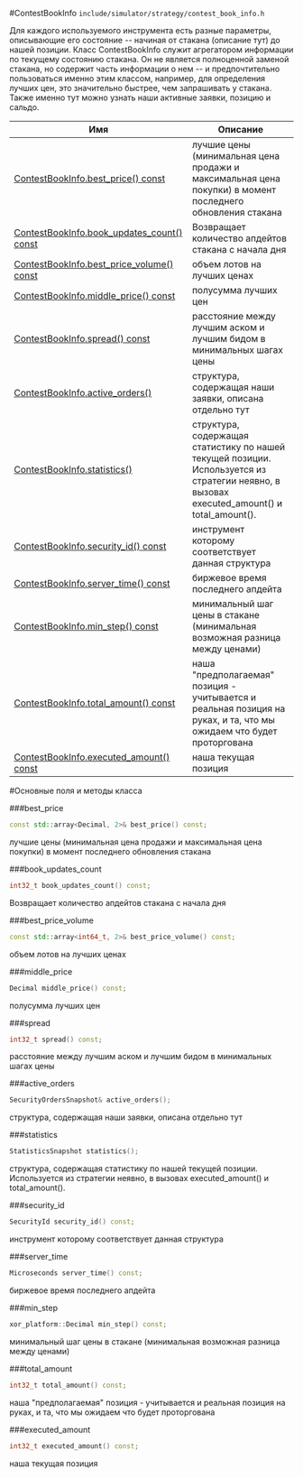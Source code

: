 #ContestBookInfo
`include/simulator/strategy/contest_book_info.h`


Для каждого используемого инструмента есть разные параметры, описывающие его состояние -- начиная от стакана (описание тут) до нашей позиции. Класс ContestBookInfo служит агрегатором информации по текущему состоянию стакана. Он не является полноценной заменой стакана, но содержит часть информации о нем -- и предпочтительно пользоваться именно этим классом, например, для определения лучших цен, это значительно быстрее, чем запрашивать у стакана. Также именно тут можно узнать наши активные заявки, позицию и сальдо.


|Имя| Описание|
|------------------|--------------------|
|[ContestBookInfo.best_price() const](#best_price)|лучшие цены (минимальная цена продажи и максимальная цена покупки) в момент последнего обновления стакана|
|[ContestBookInfo.book_updates_count() const](#book_updates_count)|Возвращает количество апдейтов стакана с начала дня|
|[ContestBookInfo.best_price_volume() const](#best_price_volume)|объем лотов на лучших ценах|
|[ContestBookInfo.middle_price() const](#middle_price)|полусумма лучших цен|
|[ContestBookInfo.spread() const](#spread)|расстояние между лучшим аском и лучшим бидом в минимальных шагах цены|
|[ContestBookInfo.active_orders()](#active_orders)|структура, содержащая наши заявки, описана отдельно тут|
|[ContestBookInfo.statistics()](#statistics)|структура, содержащая статистику по нашей текущей позиции. Используется из стратегии неявно, в вызовах executed_amount() и total_amount().|
|[ContestBookInfo.security_id() const](#security_id)|инструмент которому соответствует данная структура|
|[ContestBookInfo.server_time() const](#server_time)|биржевое время последнего апдейта|
|[ContestBookInfo.min_step() const](#min_step)|минимальный шаг цены в стакане (минимальная возможная разница между ценами)|
|[ContestBookInfo.total_amount() const](#total_amount)|наша "предполагаемая" позиция - учитывается и реальная позиция на руках, и та, что мы ожидаем что будет проторгована|
|[ContestBookInfo.executed_amount() const](#executed_amount)|наша текущая позиция|

#Основные поля и методы класса

<a id="best_price"></a>
###best_price
```c++
const std::array<Decimal, 2>& best_price() const;
```
лучшие цены (минимальная цена продажи и максимальная цена покупки) в момент последнего обновления стакана

<a id="book_updates_count"></a>
###book_updates_count
```c++
int32_t book_updates_count() const;
```
Возвращает количество апдейтов стакана с начала дня

<a id="best_price_volume"></a>
###best_price_volume
```c++
const std::array<int64_t, 2>& best_price_volume() const;
```
объем лотов на лучших ценах

<a id="middle_price"></a>
###middle_price
```c++
Decimal middle_price() const;
```
полусумма лучших цен

<a id="spread"></a>
###spread
```c++
int32_t spread() const;
```
расстояние между лучшим аском и лучшим бидом в минимальных шагах цены

<a id="active_orders"></a>
###active_orders
```c++
SecurityOrdersSnapshot& active_orders();
```
структура, содержащая наши заявки, описана отдельно тут

<a id="statistics"></a>
###statistics
```c++
StatisticsSnapshot statistics();
```
структура, содержащая статистику по нашей текущей позиции. Используется из стратегии неявно, в вызовах executed_amount() и total_amount().

<a id="security_id"></a>
###security_id
```c++
SecurityId security_id() const;
```
инструмент которому соответствует данная структура

<a id="server_time"></a>
###server_time
```c++
Microseconds server_time() const;
```
биржевое время последнего апдейта

<a id="min_step"></a>
###min_step
```c++
xor_platform::Decimal min_step() const;
```
минимальный шаг цены в стакане (минимальная возможная разница между ценами)

<a id="total_amount"></a>
###total_amount
```c++
int32_t total_amount() const;
```
наша "предполагаемая" позиция - учитывается и реальная позиция на руках, и та, что мы ожидаем что будет проторгована

<a id="executed_amount"></a>
###executed_amount
```c++
int32_t executed_amount() const;
```
наша текущая позиция


